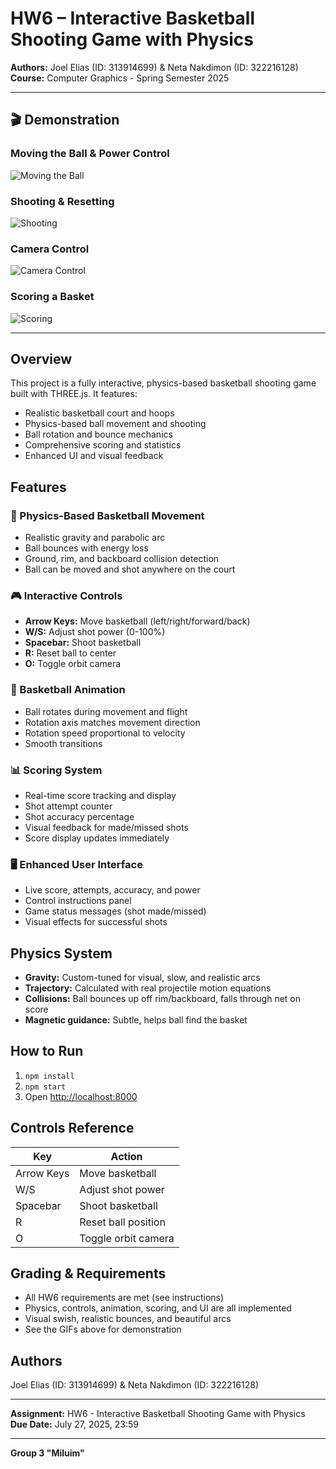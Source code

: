 # HW6 – Interactive Basketball Shooting Game with Physics

**Authors:** Joel Elias (ID: 313914699) & Neta Nakdimon (ID: 322216128)  
**Course:** Computer Graphics - Spring Semester 2025

---

## 🎬 Demonstration

### Moving the Ball & Power Control
![Moving the Ball](media/Mooving.gif)

### Shooting & Resetting
![Shooting](media/Shooting.gif)

### Camera Control
![Camera Control](media/Camara.gif)

### Scoring a Basket
![Scoring](media/Scooring.gif)

---

## Overview
This project is a fully interactive, physics-based basketball shooting game built with THREE.js. It features:
- Realistic basketball court and hoops
- Physics-based ball movement and shooting
- Ball rotation and bounce mechanics
- Comprehensive scoring and statistics
- Enhanced UI and visual feedback

## Features

### 🏀 Physics-Based Basketball Movement
- Realistic gravity and parabolic arc
- Ball bounces with energy loss
- Ground, rim, and backboard collision detection
- Ball can be moved and shot anywhere on the court

### 🎮 Interactive Controls
- **Arrow Keys:** Move basketball (left/right/forward/back)
- **W/S:** Adjust shot power (0-100%)
- **Spacebar:** Shoot basketball
- **R:** Reset ball to center
- **O:** Toggle orbit camera

### 🔄 Basketball Animation
- Ball rotates during movement and flight
- Rotation axis matches movement direction
- Rotation speed proportional to velocity
- Smooth transitions

### 📊 Scoring System
- Real-time score tracking and display
- Shot attempt counter
- Shot accuracy percentage
- Visual feedback for made/missed shots
- Score display updates immediately

### 🖥️ Enhanced User Interface
- Live score, attempts, accuracy, and power
- Control instructions panel
- Game status messages (shot made/missed)
- Visual effects for successful shots

## Physics System
- **Gravity:** Custom-tuned for visual, slow, and realistic arcs
- **Trajectory:** Calculated with real projectile motion equations
- **Collisions:** Ball bounces up off rim/backboard, falls through net on score
- **Magnetic guidance:** Subtle, helps ball find the basket

## How to Run
1. `npm install`
2. `npm start`
3. Open [http://localhost:8000](http://localhost:8000)

## Controls Reference
| Key         | Action                        |
|-------------|------------------------------|
| Arrow Keys  | Move basketball              |
| W/S         | Adjust shot power            |
| Spacebar    | Shoot basketball             |
| R           | Reset ball position          |
| O           | Toggle orbit camera          |

## Grading & Requirements
- All HW6 requirements are met (see instructions)
- Physics, controls, animation, scoring, and UI are all implemented
- Visual swish, realistic bounces, and beautiful arcs
- See the GIFs above for demonstration

## Authors
Joel Elias (ID: 313914699) & Neta Nakdimon (ID: 322216128)

---

**Assignment:** HW6 - Interactive Basketball Shooting Game with Physics  
**Due Date:** July 27, 2025, 23:59

---

**Group 3 "Miluim"**
